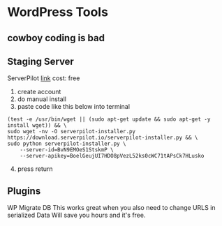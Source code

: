 # WordPress Tools

## cowboy coding is bad

## Staging Server

ServerPilot
[link](https://serverpilot.io/)
cost: free

1. create account
2. do manual install
3. paste code like this below into terminal

```
(test -e /usr/bin/wget || (sudo apt-get update && sudo apt-get -y install wget)) && \
sudo wget -nv -O serverpilot-installer.py https://download.serverpilot.io/serverpilot-installer.py && \
sudo python serverpilot-installer.py \
    --server-id=BvN9EMOeS1StskmP \
    --server-apikey=BoelGeujUI7HDO8pVezL52ks0cWC71tAPsCk7HLusko
```

4. press return

## Plugins

WP Migrate DB
This works great when you also need to change URLS in serialized Data
Will save you hours and it's free.


